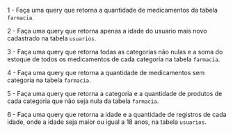 1 - Faça uma query que retorna a quantidade de medicamentos da tabela `farmacia`.

2 - Faça uma query que retorna apenas a idade do usuario mais novo cadastrado na tabela `usuarios`.

3 - Faça uma query que retorna todas as categorias não nulas e a soma do estoque de todos os medicamentos de cada categoria na tabela `farmacia`.

4 - Faça uma query que retorna a quantidade de medicamentos sem categoria na tabela `farmacia`.

5 - Faça uma query que retorna a categoria e a quantidade de produtos de cada categoria que não seja nula da tabela `farmacia`.

6 - Faça uma query que retorna a idade e a quantidade de registros de cada idade, onde a idade seja maior ou igual a 18 anos, na tabela `usuarios`.